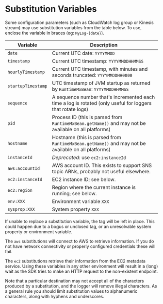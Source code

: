 # Substitution Variables

Some configuration parameters (such as CloudWatch log group or Kinesis stream) may use substitution
variables from the table below. To use, enclose the variable in braces (eg: `MyLog-{date}`).


Variable            | Description
--------------------|----------------------------------------------------------------
`date`              | Current UTC date: `YYYYMMDD`
`timestamp`         | Current UTC timestamp: `YYYYMMDDHHMMSS`
`hourlyTimestamp`   | Current UTC timestamp, with minutes and seconds truncated: `YYYYMMDDHH0000`
`startupTimestamp`  | UTC timestamp of JVM startup as returned by `RuntimeMxBean`: `YYYYMMDDHHMMSS`
`sequence`          | A sequence number that's incremented each time a log is rotated (only useful for loggers that rotate logs)
`pid`               | Process ID (this is parsed from `RuntimeMxBean.getName()` and may not be available on all platforms)
`hostname`          | Hostname (this is parsed from `RuntimeMxBean.getName()` and may not be available on all platforms)
`instanceId`        | _Deprecated_: use `ec2:instanceId`
`aws:accountId`     | AWS account ID. This exists to support SNS topic ARNs, probably not useful elsewhere.
`ec2:instanceId`    | EC2 instance ID; see below.
`ec2:region`        | Region where the current instance is running; see below.
`env:XXX`           | Environment variable `XXX`
`sysprop:XXX`       | System property `XXX`

If unable to replace a substitution variable, the tag will be left in place. This could happen due
to a bogus or unclosed tag, or an unresolvable system property or environment variable.

The `aws` substitutions will connect to AWS to retrieve information. If you do not have network
connectivity or properly configured credentials these will fail.

The `ec2` substitutions retrieve their information from the EC2 metadata service. Using these variables
in any other environment will result in a (long) wait as the SDK tries to make an HTTP request to the
non-existent endpoint.

Note that a particular destination may not accept all of the characters produced by a substitution,
and the logger will remove illegal characters. As a general rule you should limit substitution values
to alphanumeric characters, along with hyphens and underscores.
